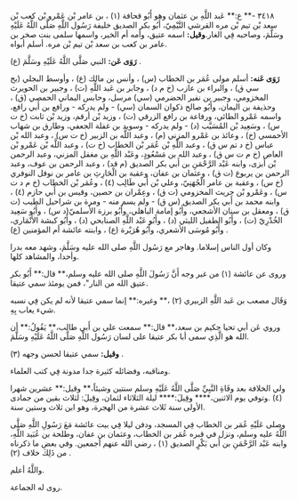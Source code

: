 ٣٤١٨ -** ع:** عَبد اللَّهِ بن عثمان وهو أَبُو قحافة (١) ، بن عامر بْن عَمْرو بْن كعب بْن سعد بْن تيم بْن مره القرشي التَّيْمِيّ، أَبُو بكر الصديق خليفة رَسُول اللَّهِ صَلَّى اللَّهُ عَلَيْهِ وسَلَّمَ، وصاحبه فِي الغار.**وقيل:** اسمه عتيق، وأمه أم الخير، واسمها سلمى بنت صخر بن عامر بن كعب بن سعد بْن تيم بْن مره. أسلم أبواه.

**رَوَى عَن:** النبي صَلَّى اللَّهُ عَلَيْهِ وسَلَّمَ (ع) .

**رَوَى عَنه:** أسلم مولى عُمَر بن الخطاب (س) ، وأنس بن مالك (ع) ، وأوسط البجلي (بخ سي ق) ، والبراء بن عازب (خ م د) ، وجابر بن عَبد اللَّهِ (ت) ، وجبير بن الحويرث المخزومي، وجبير بن نفير الحضرمي (سي) مرسل، وحابس اليماني الحمصي (ق) ، وحذيفة بن اليمان، وأَبُو صالح ذكوان السمان (سي) - ولم يدركه - ورافع بن أَبي رافع، واسمه عَمْرو الطائي، ورفاعة بن رافع الزرقي (ت) ، وزيد بْن أرقم، وزيد بْن ثابت (خ ت س) ، وسَعِيد بْن المُسَيَّب (د) - ولم يدركه - وسويد بن غفلة الجعفي، وطارق بن شهاب الأحمسي (خ) ، وعائذ بن عَمْرو المزني (م) ، وعبد اللَّه بن الزبير (خ ت س) ، وعبد الله بْن عباس (خ د تم س ق) ، وعبد اللَّهِ بْن عُمَر بْن الخطاب (خ ت) ، وعبد اللَّه بْن عَمْرو بْن العاص (خ م ت س ق) ، وعبد الله بن مَسْعُودٍ، وعَبْد اللَّهِ بن مغفل المزني، وعبد الرحمن بْن أبزى، وابنه عَبْد الرَّحْمَنِ بن أَبي بكر الصديق (م قد) ، وعبد الرحمن بن عوف، وعبد الرحمن بن يربوع (ت ق) ، وعثمان بن عفان، وعقبة بن الْحَارِثِ بن عامر بن نوفل النوفري (خ س) ، وعقبة بن عامر الْجُهَنِيّ، وعلي بْن أَبي طَالِب (٤) ، وعُمَر بْن الخطاب (خ م د ت س) ، وعَمْرو بْن حريث المخزومي (ت ق) ، وعِمْران بن حصين، وقيس بن أَبي حازم (٤) ، وابنه محمد بن أَبي بكر الصديق (س ق) - ولم يسم منه - ومرة بن شراحيل الطيب (ت ق) ، ومعقل بن سنان الأشجعي، وأَبُو إمامة الباهلي، وأَبُو برزة الأَسلميّ(د س) ، وأَبُو سَعِيد الخُدْرِيّ (ت) ، وأَبُو الطفيل الليثي (د) ، وأَبُو عَبْد اللَّهِ الصنابحي (د) ، وأَبُو كبشة الأَنْمَاري، وأَبُو مُوسَى الأشعري، وأَبُو هُرَيْرة (ع) ، وابنته عائشة أم المؤمنين (ع) .

وكان أول الناس إسلاما. وهاجر مع رَسُول اللَّهِ صلى الله عليه وسَلَّمَ، وشهد معه بدرا وأحدا، والمشاهد كلها.

وروى عن عائشة (١) من غير وجه أَنَّ رَسُولَ اللَّهِ صلى الله عليه وسلم،** قال:** أَبُو بكر عتيق الله من النار"، فمن يومئذ سمي عتيقا.

وَقَال مصعب بن عَبد اللَّهِ الزبيري (٢) ،** وغيره:** إنما سمي عتيقا لأنه لم يكن فِي نسبه شيء يعاب بِهِ.

وروي عَن أبي تحيا حكيم بن سعد،** قال:** سمعت علي بن أَبي طالب،** يَقُولُ:** أن الله هو الَّذِي سمى أبا بكر عتيقا على لسان رَسُول اللَّهِ صَلَّى اللَّهُ عَلَيْهِ وسَلَّمَ.

**وقيل:** سمي عتيقا لحسن وجهه (٣) .

ومناقبه، وفضائله كثيرة جدا مدونة فِي كتب العلماء.

ولي الخلافة بعد وفَاةِ النَّبِيِّ صَلَّى اللَّهُ عَلَيْهِ وسلم سنتين وشيئاً،** وقيل:** عشرين شهرا (٤) .وتوفي يوم الاثنين،**** وقِيلَ:**** ليلة الثلاثاء لثمان، وقِيلَ: لثلاث بقين من جمادى الأولى سنة ثَلاث عشرة من الهجرة، وهو ابن ثلاث وستين سنة.

وصلى عَلَيْهِ عُمَر بن الخطاب فِي المسجد، ودفن ليلا فِي بيت عائشة مَعَ رَسُولِ اللَّهِ صَلَّى اللَّهُ عليه وسلم، ونزل في قبره عُمَر بن الخطاب، وعثمان بن عفان، وطلحة بن عُبَيد اللَّهِ، وابنه عَبْد الرَّحْمَنِ بن أَبي بَكْرٍ الصديق (١) ، رضي الله عنهم أجمعين. وفي بعض ما ذكرناه من ذَلِكَ خلاف (٢) .

واللَّهُ أعلم.

روى له الجماعة.